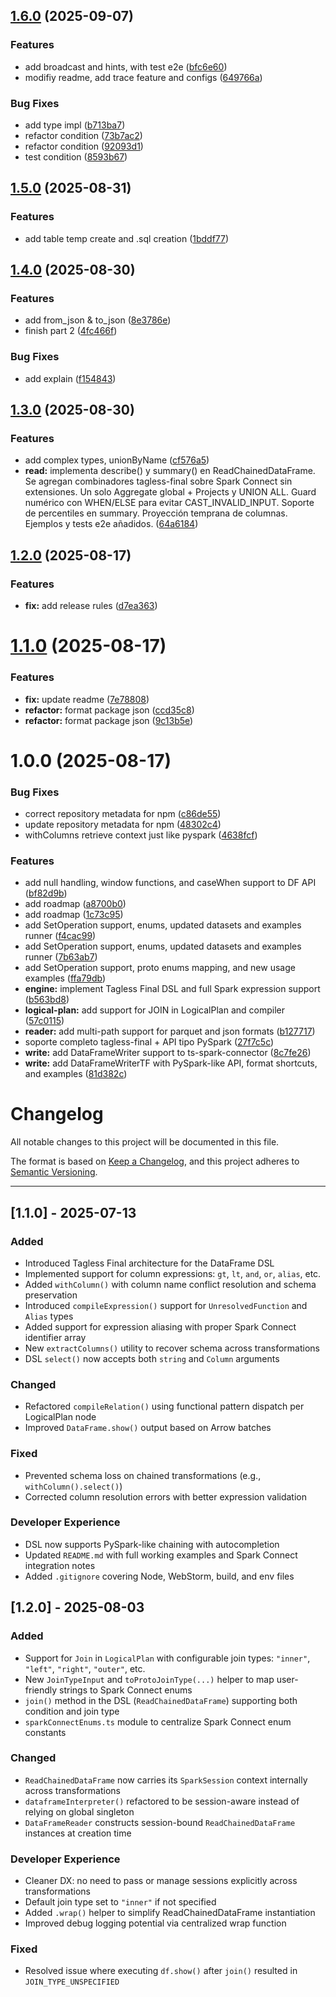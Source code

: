 ## [1.6.0](https://github.com/BaldrVivaldelli/ts-spark-connector/compare/v1.5.0...v1.6.0) (2025-09-07)

### Features

* add broadcast and hints, with test e2e ([bfc6e60](https://github.com/BaldrVivaldelli/ts-spark-connector/commit/bfc6e602f66ee95ab18fcaffe95babd296e8b53f))
* modifiy readme, add trace feature and configs ([649766a](https://github.com/BaldrVivaldelli/ts-spark-connector/commit/649766a5859cfdf47909217d5be03a7e3c060fbe))

### Bug Fixes

* add type impl ([b713ba7](https://github.com/BaldrVivaldelli/ts-spark-connector/commit/b713ba7f930122f6577aa8142152337db1642778))
* refactor condition ([73b7ac2](https://github.com/BaldrVivaldelli/ts-spark-connector/commit/73b7ac2ce57a382d51eb1cf011455be89b023bd4))
* refactor condition ([92093d1](https://github.com/BaldrVivaldelli/ts-spark-connector/commit/92093d15924fede122b1e96dbeea18f846c0f1a8))
* test condition ([8593b67](https://github.com/BaldrVivaldelli/ts-spark-connector/commit/8593b675fa375f0c4aa00a9ca3f3c589fe4ce487))

## [1.5.0](https://github.com/BaldrVivaldelli/ts-spark-connector/compare/v1.4.0...v1.5.0) (2025-08-31)

### Features

* add table temp create and .sql creation ([1bddf77](https://github.com/BaldrVivaldelli/ts-spark-connector/commit/1bddf778970b98cc0a0b79002a395d45cb23ee0c))

## [1.4.0](https://github.com/BaldrVivaldelli/ts-spark-connector/compare/v1.3.0...v1.4.0) (2025-08-30)

### Features

* add from_json & to_json ([8e3786e](https://github.com/BaldrVivaldelli/ts-spark-connector/commit/8e3786e68f7f19a248e0505d10e5e4c87cc71f58))
* finish part 2 ([4fc466f](https://github.com/BaldrVivaldelli/ts-spark-connector/commit/4fc466f210332b48c872f79d3201177bd1440555))

### Bug Fixes

* add explain ([f154843](https://github.com/BaldrVivaldelli/ts-spark-connector/commit/f154843a3952e36e22fd01a11dc6a4a5149120c8))

## [1.3.0](https://github.com/BaldrVivaldelli/ts-spark-connector/compare/v1.2.0...v1.3.0) (2025-08-30)

### Features

* add complex types, unionByName ([cf576a5](https://github.com/BaldrVivaldelli/ts-spark-connector/commit/cf576a5ea45a3559bef8ae06f6f5a32dd2190c4c))
* **read:** implementa describe() y summary() en ReadChainedDataFrame. Se agregan combinadores tagless-final sobre Spark Connect sin extensiones. Un solo Aggregate global + Projects y UNION ALL. Guard numérico con WHEN/ELSE para evitar CAST_INVALID_INPUT. Soporte de percentiles en summary. Proyección temprana de columnas. Ejemplos y tests e2e añadidos. ([64a6184](https://github.com/BaldrVivaldelli/ts-spark-connector/commit/64a6184452dab14732a6c03506ae3d1516b80c36))

## [1.2.0](https://github.com/BaldrVivaldelli/ts-spark-connector/compare/v1.1.0...v1.2.0) (2025-08-17)

### Features

* **fix:** add release rules ([d7ea363](https://github.com/BaldrVivaldelli/ts-spark-connector/commit/d7ea363c339faa249508c4c6a5517525416c58b1))

# [1.1.0](https://github.com/BaldrVivaldelli/ts-spark-connector/compare/v1.0.0...v1.1.0) (2025-08-17)


### Features

* **fix:** update readme ([7e78808](https://github.com/BaldrVivaldelli/ts-spark-connector/commit/7e7880827b8b83ebe930c7fb0e25f3df9d2bd8b2))
* **refactor:** format package json ([ccd35c8](https://github.com/BaldrVivaldelli/ts-spark-connector/commit/ccd35c8db2db86d5efcae6596dda62796b92578a))
* **refactor:** format package json ([9c13b5e](https://github.com/BaldrVivaldelli/ts-spark-connector/commit/9c13b5e94c85b5c1b7c8a11644a028cd5e502a4e))

# 1.0.0 (2025-08-17)


### Bug Fixes

* correct repository metadata for npm ([c86de55](https://github.com/BaldrVivaldelli/ts-spark-connector/commit/c86de55a1caccc05f698a92f8b0887468b39f59e))
* update repository metadata for npm ([48302c4](https://github.com/BaldrVivaldelli/ts-spark-connector/commit/48302c441d61f16ab89bd7d96fd92b0798a9bd58))
* withColumns retrieve context just like pyspark ([4638fcf](https://github.com/BaldrVivaldelli/ts-spark-connector/commit/4638fcf4b3b43b8f3dd03b9e1a6610ecfd9415bc))


### Features

* add null handling, window functions, and caseWhen support to DF API ([bf82d9b](https://github.com/BaldrVivaldelli/ts-spark-connector/commit/bf82d9b5d86e03bd1291ca81307c007472e85c16))
* add roadmap ([a8700b0](https://github.com/BaldrVivaldelli/ts-spark-connector/commit/a8700b0fcdeb47e0ab1e0b9e18c59acb467d62ad))
* add roadmap ([1c73c95](https://github.com/BaldrVivaldelli/ts-spark-connector/commit/1c73c953b3b0a367db73bc7384aa26bd2a84e2fd))
* add SetOperation support, enums, updated datasets and examples runner ([f4cac99](https://github.com/BaldrVivaldelli/ts-spark-connector/commit/f4cac9962f9cbf005ae04e11c066bb2c09fe53c6))
* add SetOperation support, enums, updated datasets and examples runner ([7b63ab7](https://github.com/BaldrVivaldelli/ts-spark-connector/commit/7b63ab7809a3d4ca6d10c224fd41a23f416b3cc0))
* add SetOperation support, proto enums mapping, and new usage examples ([ffa79db](https://github.com/BaldrVivaldelli/ts-spark-connector/commit/ffa79db8e4a3de8f858a0e91064bfb75e29469be))
* **engine:** implement Tagless Final DSL and full Spark expression support ([b563bd8](https://github.com/BaldrVivaldelli/ts-spark-connector/commit/b563bd832f200c534f3c7fa3d3d2f429d127909b))
* **logical-plan:** add support for JOIN in LogicalPlan and compiler ([57c0115](https://github.com/BaldrVivaldelli/ts-spark-connector/commit/57c01150dc6174fa2398a0dea8dedeafc3ca4034))
* **reader:** add multi-path support for parquet and json formats ([b127717](https://github.com/BaldrVivaldelli/ts-spark-connector/commit/b1277176f1b302c3fc6ad93758a65199f2972145))
* soporte completo tagless-final + API tipo PySpark ([27f7c5c](https://github.com/BaldrVivaldelli/ts-spark-connector/commit/27f7c5c1d151e8c95b879874c1bcb507e89e2442))
* **write:** add DataFrameWriter support to ts-spark-connector ([8c7fe26](https://github.com/BaldrVivaldelli/ts-spark-connector/commit/8c7fe261f229ae9e8c58e902eebb132f85eb411b))
* **write:** add DataFrameWriterTF with PySpark-like API, format shortcuts, and examples ([81d382c](https://github.com/BaldrVivaldelli/ts-spark-connector/commit/81d382cdfdf8f76744b2650c75be04133de2bfe6))

# Changelog

All notable changes to this project will be documented in this file.

The format is based on [Keep a Changelog](https://keepachangelog.com/en/1.0.0/),
and this project adheres to [Semantic Versioning](https://semver.org/).

---

## [1.1.0] - 2025-07-13

### Added
- Introduced Tagless Final architecture for the DataFrame DSL
- Implemented support for column expressions: `gt`, `lt`, `and`, `or`, `alias`, etc.
- Added `withColumn()` with column name conflict resolution and schema preservation
- Introduced `compileExpression()` support for `UnresolvedFunction` and `Alias` types
- Added support for expression aliasing with proper Spark Connect identifier array
- New `extractColumns()` utility to recover schema across transformations
- DSL `select()` now accepts both `string` and `Column` arguments

### Changed
- Refactored `compileRelation()` using functional pattern dispatch per LogicalPlan node
- Improved `DataFrame.show()` output based on Arrow batches

### Fixed
- Prevented schema loss on chained transformations (e.g., `withColumn().select()`)
- Corrected column resolution errors with better expression validation

### Developer Experience
- DSL now supports PySpark-like chaining with autocompletion
- Updated `README.md` with full working examples and Spark Connect integration notes
- Added `.gitignore` covering Node, WebStorm, build, and env files


## [1.2.0] - 2025-08-03

### Added
- Support for `Join` in `LogicalPlan` with configurable join types: `"inner"`, `"left"`, `"right"`, `"outer"`, etc.
- New `JoinTypeInput` and `toProtoJoinType(...)` helper to map user-friendly strings to Spark Connect enums
- `join()` method in the DSL (`ReadChainedDataFrame`) supporting both condition and join type
- `sparkConnectEnums.ts` module to centralize Spark Connect enum constants

### Changed
- `ReadChainedDataFrame` now carries its `SparkSession` context internally across transformations
- `dataframeInterpreter()` refactored to be session-aware instead of relying on global singleton
- `DataFrameReader` constructs session-bound `ReadChainedDataFrame` instances at creation time

### Developer Experience
- Cleaner DX: no need to pass or manage sessions explicitly across transformations
- Default join type set to `"inner"` if not specified
- Added `.wrap()` helper to simplify ReadChainedDataFrame instantiation
- Improved debug logging potential via centralized wrap function

### Fixed
- Resolved issue where executing `df.show()` after `join()` resulted in `JOIN_TYPE_UNSPECIFIED`
